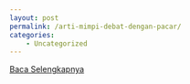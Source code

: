 ```yaml
---
layout: post
permalink: /arti-mimpi-debat-dengan-pacar/
categories:
    - Uncategorized
---
```


[Baca Selengkapnya](/03)